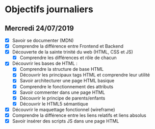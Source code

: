 # Objectifs journaliers

## Mercredi 24/07/2019


* [X] Savoir se documenter (MDN)
* [X] Comprendre la différence entre Frontend et Backend
* [X] Découverte de la sainte trinité du web (HTML, CSS et JS)
  * [X] Comprendre les différences et rôle de chacun
* [x] Découvrir les bases de HTML :
  * [x] Comprendre la structure de base HTML
  * [X] Découvrir les principaux tags HTML et comprendre leur utilité
  * [X] Savoir architecturer une page HTML basique
  * [X] Comprendre le fonctionnement des attributs
  * [X] Savoir commenter dans une page HTML
  * [X] Découvrir le principe de parents/enfants
  * [X] Découvrir le HTML5 sémantique
* [X] Découvrir le maquettage fonctionnel (wireframe)
* [X] Comprendre la différence entre les liens relatifs et liens absolus
* [X] Savoir insérer des scripts JS dans une page HTML